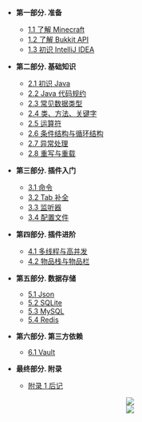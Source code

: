 - **第一部分. 准备**
  - [1.1 了解 Minecraft](./source/Part01/1.1-了解Minecraft.md)
  - [1.2 了解 Bukkit API](./source/Part01/1.2-了解BukkitAPI.md)
  - [1.3 初识 IntelliJ IDEA](./source/Part01/1.3-初识IntelliJIDEA.md)

- **第二部分. 基础知识**
  - [2.1 初识 Java](./source/Part02/2.1-初识Java.md)
  - [2.2 Java 代码规约](./source/Part02/2.2-Java代码规约.md)
  - [2.3 常见数据类型](./source/Part02/2.3-常见数据类型.md)
  - [2.4 类、方法、关键字](./source/Part02/2.4-类方法关键字.md)
  - [2.5 运算符](./source/Part02/2.5-运算符.md)
  - [2.6 条件结构与循环结构](./source/Part02/2.6-条件结构与循环结构.md)
  - [2.7 异常处理](./source/Part02/2.7-异常处理.md)
  - [2.8 重写与重载](./source/Part02/2.8-重写与重载.md)

- **第三部分. 插件入门**
  - [3.1 命令](./source/Part03/3.1-命令.md)
  - [3.2 Tab 补全](./source/Part03/3.2-Tab补全.md)
  - [3.3 监听器](./source/Part03/3.3-监听器.md)
  - [3.4 配置文件](./source/Part03/3.4-配置文件.md)

- **第四部分. 插件进阶**
  - [4.1 多线程与高并发](./source/Part04/4.1-多线程与高并发.md)
  - [4.2 物品栈与物品栏](./source/Part04/4.2-物品栈与物品栏.md)

- **第五部分. 数据存储**
  - [5.1 Json](./source/Part05/5.1-Json.md)
  - [5.2 SQLite](./source/Part05/5.2-SQLite.md)
  - [5.3 MySQL](./source/Part05/5.3-MySQL.md)
  - [5.4 Redis](./source/Part05/5.4-Redis.md)

- **第六部分. 第三方依赖**
  - [6.1 Vault](./source/Part06/6.1-Vault.md)

- **最终部分. 附录**
  - [附录 1 后记](./source/附录/附录1-后记)

<center><a href="https://elabosak.cn" target="_blank"><img src="https://i.loli.net/2020/07/26/faS83ywjAuI2cGq.png"></a></center>
<center><a href="https://github.com/ElaBosak233" target="_blank"><img src="https://img.shields.io/badge/Github-%40ElaBosak233-success?style=for-the-badge&logo=Github"></a></center>